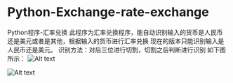 # Python-Exchange-rate-exchange
Python程序-汇率兑换
此程序为汇率兑换程序，能自动识别输入的货币是人民币还是美元或者是其他，根据输入的货币进行汇率兑换
现在的版本只能识别输入是人民币还是美元。
识别方法：对后三位进行切割，切割之后判断进行识别
如下图所示：
![Alt text](https://github.com/while10/Python-Exchange-rate-exchange/raw/master/image/1.png)


![Alt text](https://github.com/while10/Python-Exchange-rate-exchange/raw/master/image/2.png)
